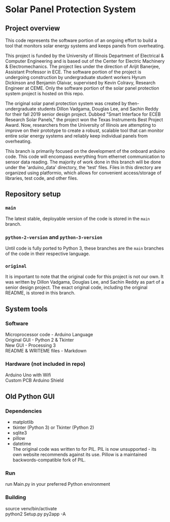 # Solar Panel Protection System

## Project overview
This code represents the software portion of an ongoing effort to build a tool that monitors solar energy systems and keeps panels from overheating.

This project is funded by the University of Illinois Department of Electrical & Computer Engineering and is based out of the Center for Electric Machinery & Electromechanics. The project lies under the direction of Arijit Banerjee, Assistant Professor in ECE. The software portion of the project is undergoing construction by undergraduate student workers Hyrum Dickinson and Benjamin Olaivar, supervised by Kevin Colravy, Research Engineer at CEME. Only the software portion of the solar panel protection system project is hosted on this repo.

The original solar panel protection system was created by then-undergraduate students Dillon Vadgama, Douglas Lee, and Sachin Reddy for their fall 2019 senior design project. Dubbed "Smart Interface for ECEB Research Solar Panels," the project won the Texas Instruments Best Project Award. Now, researchers from the University of Illinois are attempting to improve on their prototype to create a robust, scalable tool that can monitor entire solar energy systems and reliably keep individual panels from overheating.

This branch is primarily focused on the development of the onboard arduino code. This code will encompass everything from ethernet communication to sensor data reading. The majority of work done in this branch will be done under the 'arduino_data' directory, the 'test' files. Files in this directory are organized using platformio, which allows for convenient access/storage of libraries, test code, and other files. 

## Repository setup
### `main`
The latest stable, deployable version of the code is stored in the `main` branch.
### `python-2-version` and `python-3-version`
Until code is fully ported to Python 3, these branches are the `main` branches of the code in their respective language.
### `original`
It is important to note that the original code for this project is not our own. It was written by Dillon Vadgama, Douglas Lee, and Sachin Reddy as part of a senior design project. The exact original code, including the original README, is stored in this branch. 

## System tools  
### Software  
Microprocessor code - Arduino Language  
Original GUI - Python 2 & Tkinter  
New GUI - Processing 3  
README & WRITEME files - Markdown  
### Hardware (not included in repo)  
Arduino Uno with Wifi  
Custom PCB Arduino Shield  

## Old Python GUI
### Dependencies
- matplotlib  
- tkinter (Python 3) or Tkinter (Python 2)  
- sqlite3  
- pillow  
- datetime  
The original code was written to for PIL. PIL is now unsupported - its own website recommends against its use. Pillow is a maintained backwords-compatible fork of PIL.
### Run
run Main.py in your preferred Python environment
### Building
source venv/bin/activate  
python2 Setup.py py2app -A  
